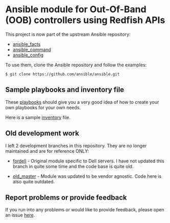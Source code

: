 # Ansible module for Out-Of-Band (OOB) controllers using Redfish APIs

This project is now part of the upstream Ansible repository:

- [ansible_facts](https://docs.ansible.com/ansible/devel/modules/redfish_facts_module)
- [ansible_command](https://docs.ansible.com/ansible/devel/modules/redfish_command_module)
- [ansible_config](https://docs.ansible.com/ansible/devel/modules/redfish_config_module)

To use them, clone the Ansible repository and follow the examples:

```
$ git clone https://github.com/ansible/ansible.git
```

## Sample playbooks and inventory file

These [playbooks](playbooks) should give you a very good idea of how to create your own playbooks for your own needs.

Here is a sample [inventory](inventory.yml) file.

## Old development work

I left 2 development branches in this repository. They are no longer maintained and are for reference ONLY:

- [fordell](https://github.com/dell/idrac-ansible-module/tree/fordell) - Original module specific to Dell servers. I have not updated this branch in quite some time and the code base is quite old.

- [old_master](https://github.com/dell/idrac-ansible-module/tree/old_master) - Module was updated to be vendor agnostic. Code here is also quite outdated.

## Report problems or provide feedback

If you run into any problems or would like to provide feedback, please open an issue [here](https://github.com/ansible/ansible/issues).
